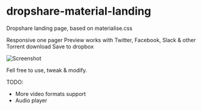 # dropshare-material-landing
Dropshare landing page, based on materialise.css

Responsive one pager
Preview works with Twitter, Facebook, Slack & other
Torrent download
Save to dropbox

![][image-1]


Fell free to use, tweak & modify.



TODO:
* More video formats support
* Audio player

[image-1]:	https://jkn.s3-eu-central-1.amazonaws.com/NcF6DS/Screen-Shot-2015-04-16-22-34-16.png "Screenshot"